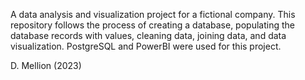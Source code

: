 A data analysis and visualization project for a fictional company. This repository follows the process of creating a database, populating the database records with values, cleaning data,
joining data, and data visualization. PostgreSQL and PowerBI were used for this project.

D. Mellion (2023)
